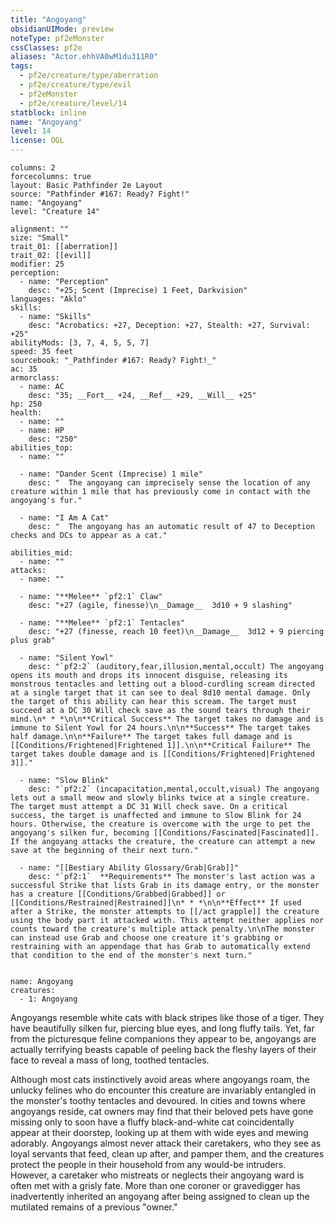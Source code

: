 ```yaml
---
title: "Angoyang"
obsidianUIMode: preview
noteType: pf2eMonster
cssClasses: pf2e
aliases: "Actor.ehhVA0wM1du311R0" 
tags:
  - pf2e/creature/type/aberration
  - pf2e/creature/type/evil
  - pf2eMonster
  - pf2e/creature/level/14
statblock: inline
name: "Angoyang"
level: 14
license: OGL
---
```


```statblock
columns: 2
forcecolumns: true
layout: Basic Pathfinder 2e Layout
source: "Pathfinder #167: Ready? Fight!"
name: "Angoyang"
level: "Creature 14"

alignment: ""
size: "Small"
trait_01: [[aberration]]
trait_02: [[evil]]
modifier: 25
perception:
  - name: "Perception"
    desc: "+25; Scent (Imprecise) 1 Feet, Darkvision"
languages: "Aklo"
skills:
  - name: "Skills"
    desc: "Acrobatics: +27, Deception: +27, Stealth: +27, Survival: +25"
abilityMods: [3, 7, 4, 5, 5, 7]
speed: 35 feet
sourcebook: "_Pathfinder #167: Ready? Fight!_"
ac: 35
armorclass:
  - name: AC
    desc: "35; __Fort__ +24, __Ref__ +29, __Will__ +25"
hp: 250
health:
  - name: ""
  - name: HP
    desc: "250"
abilities_top:
  - name: ""

  - name: "Dander Scent (Imprecise) 1 mile"
    desc: "  The angoyang can imprecisely sense the location of any creature within 1 mile that has previously come in contact with the angoyang's fur."

  - name: "I Am A Cat"
    desc: "  The angoyang has an automatic result of 47 to Deception checks and DCs to appear as a cat."

abilities_mid:
  - name: ""
attacks:
  - name: ""

  - name: "**Melee** `pf2:1` Claw"
    desc: "+27 (agile, finesse)\n__Damage__  3d10 + 9 slashing"

  - name: "**Melee** `pf2:1` Tentacles"
    desc: "+27 (finesse, reach 10 feet)\n__Damage__  3d12 + 9 piercing plus grab"

  - name: "Silent Yowl"
    desc: "`pf2:2` (auditory,fear,illusion,mental,occult) The angoyang opens its mouth and drops its innocent disguise, releasing its monstrous tentacles and letting out a blood-curdling scream directed at a single target that it can see to deal 8d10 mental damage. Only the target of this ability can hear this scream. The target must succeed at a DC 30 Will check save as the sound tears through their mind.\n* * *\n\n**Critical Success** The target takes no damage and is immune to Silent Yowl for 24 hours.\n\n**Success** The target takes half damage.\n\n**Failure** The target takes full damage and is [[Conditions/Frightened|Frightened 1]].\n\n**Critical Failure** The target takes double damage and is [[Conditions/Frightened|Frightened 3]]."

  - name: "Slow Blink"
    desc: "`pf2:2` (incapacitation,mental,occult,visual) The angoyang lets out a small meow and slowly blinks twice at a single creature. The target must attempt a DC 31 Will check save. On a critical success, the target is unaffected and immune to Slow Blink for 24 hours. Otherwise, the creature is overcome with the urge to pet the angoyang's silken fur, becoming [[Conditions/Fascinated|Fascinated]]. If the angoyang attacks the creature, the creature can attempt a new save at the beginning of their next turn."

  - name: "[[Bestiary Ability Glossary/Grab|Grab]]"
    desc: "`pf2:1`  **Requirements** The monster's last action was a successful Strike that lists Grab in its damage entry, or the monster has a creature [[Conditions/Grabbed|Grabbed]] or [[Conditions/Restrained|Restrained]]\n* * *\n\n**Effect** If used after a Strike, the monster attempts to [[/act grapple]] the creature using the body part it attacked with. This attempt neither applies nor counts toward the creature's multiple attack penalty.\n\nThe monster can instead use Grab and choose one creature it's grabbing or restraining with an appendage that has Grab to automatically extend that condition to the end of the monster's next turn."
 
```

```encounter-table
name: Angoyang
creatures:
  - 1: Angoyang
```



Angoyangs resemble white cats with black stripes like those of a tiger. They have beautifully silken fur, piercing blue eyes, and long fluffy tails. Yet, far from the picturesque feline companions they appear to be, angoyangs are actually terrifying beasts capable of peeling back the fleshy layers of their face to reveal a mass of long, toothed tentacles.

Although most cats instinctively avoid areas where angoyangs roam, the unlucky felines who do encounter this creature are invariably entangled in the monster's toothy tentacles and devoured. In cities and towns where angoyangs reside, cat owners may find that their beloved pets have gone missing only to soon have a fluffy black-and-white cat coincidentally appear at their doorstep, looking up at them with wide eyes and mewing adorably. Angoyangs almost never attack their caretakers, who they see as loyal servants that feed, clean up after, and pamper them, and the creatures protect the people in their household from any would-be intruders. However, a caretaker who mistreats or neglects their angoyang ward is often met with a grisly fate. More than one coroner or gravedigger has inadvertently inherited an angoyang after being assigned to clean up the mutilated remains of a previous "owner."
